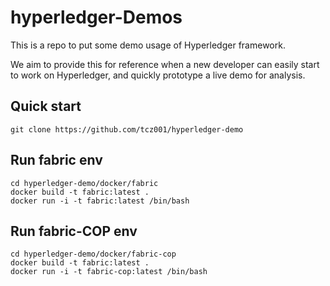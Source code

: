 # hyperledger-Demos

This is a repo to put some demo usage of Hyperledger framework.

We aim to provide this for reference when a new developer can easily start
to work on Hyperledger, and quickly prototype a live demo for analysis.


## Quick start

```
git clone https://github.com/tcz001/hyperledger-demo
```

## Run fabric env

```
cd hyperledger-demo/docker/fabric
docker build -t fabric:latest .
docker run -i -t fabric:latest /bin/bash
```

## Run fabric-COP env

```
cd hyperledger-demo/docker/fabric-cop
docker build -t fabric:latest .
docker run -i -t fabric-cop:latest /bin/bash
```
